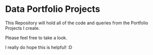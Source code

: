 # Data Portfolio Projects 

This Repository will hold all of the code and queries from the Portfolio Projects I create.

Please feel free to take a look.

I really do hope this is helpful! :D
